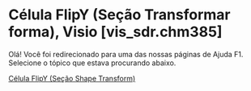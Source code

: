
# Célula FlipY (Seção Transformar forma), Visio [vis_sdr.chm385]

Olá! Você foi redirecionado para uma das nossas páginas de Ajuda F1. Selecione o tópico que estava procurando abaixo.

[Célula FlipY (Seção Shape Transform)](http://msdn.microsoft.com/library/062022ff-e243-2540-becd-d9b969ce83ce%28Office.15%29.aspx)
